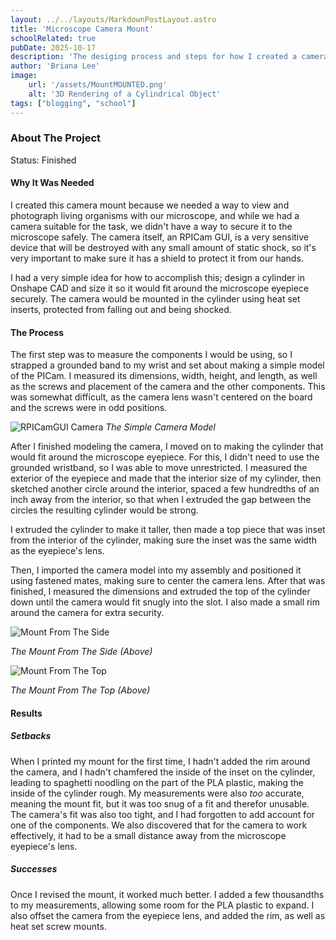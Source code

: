 ```yaml
---
layout: ../../layouts/MarkdownPostLayout.astro
title: 'Microscope Camera Mount'
schoolRelated: true
pubDate: 2025-10-17
description: 'The desiging process and steps for how I created a camera mount for our microscope'
author: 'Briana Lee'
image:
    url: '/assets/MountMOUNTED.png'
    alt: '3D Rendering of a Cylindrical Object'
tags: ["blogging", "school"]
---
```

### About The Project

Status: Finished

#### Why It Was Needed

I created this camera mount because we needed a way to view and photograph living organisms with our microscope, and while we had a camera suitable for the task, we didn't have a way to secure it to the microscope safely. The camera itself, an RPICam GUI, is a very sensitive device that will be destroyed with any small amount of static shock, so it's very important to make sure it has a shield to protect it from our hands.

I had a very simple idea for how to accomplish this; design a cylinder in Onshape CAD and size it so it would fit around the microscope eyepiece securely. The camera would be mounted in the cylinder using heat set inserts, protected from falling out and being shocked.


#### The Process

The first step was to measure the components I would be using, so I strapped a grounded band to my wrist and set about making a simple model of the PICam. I measured its dimensions, width, height, and length, as well as the screws and placement of the camera and the other components. This was somewhat difficult, as the camera lens wasn't centered on the board and the screws were in odd positions. 

![RPICamGUI Camera](/assets/PICAM.png)
*The Simple Camera Model*

After I finished modeling the camera, I moved on to making the cylinder that would fit around the microscope eyepiece. For this, I didn't need to use the grounded wristband, so I was able to move unrestricted. I measured the exterior of the eyepiece and made that the interior size of my cylinder, then sketched another circle around the interior, spaced a few hundredths of an inch away from the interior, so that when I extruded the gap between the circles the resulting cylinder would be strong.

I extruded the cylinder to make it taller, then made a top piece that was inset from the interior of the cylinder, making sure the inset was the same width as the eyepiece's lens.

Then, I imported the camera model into my assembly and positioned it using fastened mates, making sure to center the camera lens. After that was finished, I measured the dimensions and extruded the top of the cylinder down until the camera would fit snugly into the slot. I also made a small rim around the camera for extra security.

![Mount From The Side](/assets/MountSIDE.png)

*The Mount From The Side (Above)*

![Mount From The Top](/assets/MountTOP.png)

*The Mount From The Top (Above)*

#### Results

##### Setbacks

When I printed my mount for the first time, I hadn't added the rim around the camera, and I hadn't chamfered the inside of the inset on the cylinder, leading to spaghetti noodling on the part of the PLA plastic, making the inside of the cylinder rough. My measurements were also *too* accurate, meaning the mount fit, but it was too snug of a fit and therefor unusable. The camera's fit was also too tight, and I had forgotten to add account for one of the components. We also discovered that for the camera to work effectively, it had to be a small distance away from the microscope eyepiece's lens.

##### Successes

Once I revised the mount, it worked much better. I added a few thousandths to my measurements, allowing some room for the PLA plastic to expand. I also offset the camera from the eyepiece lens, and added the rim, as well as heat set screw mounts.